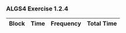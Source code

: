 ### ALGS4 Exercise 1.2.4


Block | Time | Frequency| Total Time
------|------|----------|-----------

